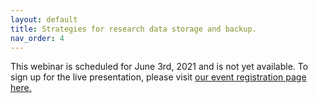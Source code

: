 ```yaml
---
layout: default
title: Strategies for research data storage and backup.
nav_order: 4
---
```


This webinar is scheduled for June 3rd, 2021 and is not yet available. To sign up for the live presentation, please visit [our event registration page here.](https://libcal.mcmaster.ca/calendar/library/data-storage)
